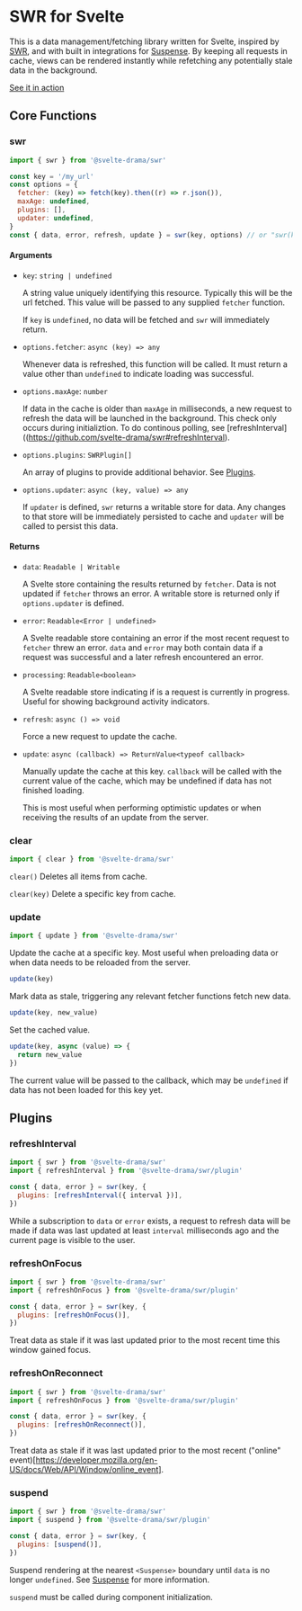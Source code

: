 # SWR for Svelte

This is a data management/fetching library written for Svelte, inspired by [SWR](https://swr.vercel.app/), and with built in integrations for [Suspense](https://www.npmjs.com/package/@svelte-drama/suspense). By keeping all requests in cache, views can be rendered instantly while refetching any potentially stale data in the background.

[See it in action](https://pokemon-suspense-demo.vercel.app/)

## Core Functions

### swr

```js
import { swr } from '@svelte-drama/swr'

const key = '/my_url'
const options = {
  fetcher: (key) => fetch(key).then((r) => r.json()),
  maxAge: undefined,
  plugins: [],
  updater: undefined,
}
const { data, error, refresh, update } = swr(key, options) // or "swr(key, options.fetcher)"
```

#### Arguments

- `key`: `string | undefined`

  A string value uniquely identifying this resource. Typically this will be the url fetched. This value will be passed to any supplied `fetcher` function.

  If `key` is `undefined`, no data will be fetched and `swr` will immediately return.

- `options.fetcher`: `async (key) => any`

  Whenever data is refreshed, this function will be called. It must return a value other than `undefined` to indicate loading was successful.

- `options.maxAge`: `number`

  If data in the cache is older than `maxAge` in milliseconds, a new request to refresh the data will be launched in the background. This check only occurs during initializtion. To do continous polling, see [refreshInterval]((https://github.com/svelte-drama/swr#refreshInterval).

- `options.plugins`: `SWRPlugin[]`

  An array of plugins to provide additional behavior. See [Plugins](https://github.com/svelte-drama/swr#plugins).

- `options.updater`: `async (key, value) => any`

  If `updater` is defined, `swr` returns a writable store for data. Any changes to that store will be immediately persisted to cache and `updater` will be called to persist this data.

#### Returns

- `data`: `Readable | Writable`

  A Svelte store containing the results returned by `fetcher`. Data is not updated if `fetcher` throws an error. A writable store is returned only if `options.updater` is defined.

- `error`: `Readable<Error | undefined>`

  A Svelte readable store containing an error if the most recent request to `fetcher` threw an error. `data` and `error` may both contain data if a request was successful and a later refresh encountered an error.

- `processing`: `Readable<boolean>`

  A Svelte readable store indicating if is a request is currently in progress. Useful for showing background activity indicators.

- `refresh`: `async () => void`

  Force a new request to update the cache.

- `update`: `async (callback) => ReturnValue<typeof callback>`

  Manually update the cache at this key. `callback` will be called with the current value of the cache, which may be undefined if data has not finished loading.

  This is most useful when performing optimistic updates or when receiving the results of an update from the server.

### clear

```js
import { clear } from '@svelte-drama/swr'
```

`clear()`
Deletes all items from cache.

`clear(key)`
Delete a specific key from cache.

### update

```js
import { update } from '@svelte-drama/swr'
```

Update the cache at a specific key. Most useful when preloading data or when data needs to be reloaded from the server.

```js
update(key)
```

Mark data as stale, triggering any relevant fetcher functions fetch new data.

```js
update(key, new_value)
```

Set the cached value.

```js
update(key, async (value) => {
  return new_value
})
```

The current value will be passed to the callback, which may be `undefined` if data has not been loaded for this key yet.

## Plugins

### refreshInterval

```js
import { swr } from '@svelte-drama/swr'
import { refreshInterval } from '@svelte-drama/swr/plugin'

const { data, error } = swr(key, {
  plugins: [refreshInterval({ interval })],
})
```

While a subscription to `data` or `error` exists, a request to refresh data will be made if data was last updated at least `interval` milliseconds ago and the current page is visible to the user.

### refreshOnFocus

```js
import { swr } from '@svelte-drama/swr'
import { refreshOnFocus } from '@svelte-drama/swr/plugin'

const { data, error } = swr(key, {
  plugins: [refreshOnFocus()],
})
```

Treat data as stale if it was last updated prior to the most recent time this window gained focus.

### refreshOnReconnect

```js
import { swr } from '@svelte-drama/swr'
import { refreshOnFocus } from '@svelte-drama/swr/plugin'

const { data, error } = swr(key, {
  plugins: [refreshOnReconnect()],
})
```

Treat data as stale if it was last updated prior to the most recent ("online" event)[https://developer.mozilla.org/en-US/docs/Web/API/Window/online_event].

### suspend

```js
import { swr } from '@svelte-drama/swr'
import { suspend } from '@svelte-drama/swr/plugin'

const { data, error } = swr(key, {
  plugins: [suspend()],
})
```

Suspend rendering at the nearest `<Suspense>` boundary until `data` is no longer `undefined`. See [Suspense](https://github.com/svelte-drama/suspense) for more information.

`suspend` must be called during component initialization.
